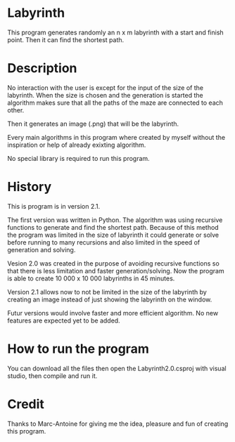 # Labyrinth
This program generates randomly an n x m labyrinth with a start and finish point. Then it can find the shortest path.

# Description
No interaction with the user is except for the input of the size of the labyrinth. When the size is chosen and the generation is started the algorithm makes sure that all the paths of the maze are connected to each other.

Then it generates an image (.png) that will be the labyrinth.

Every main algorithms in this program where created by myself without the inspiration or help of already exixting algorithm.

No special library is required to run this program.

# History
This is program is in version 2.1.

The first version was written in Python. The algorithm was using recursive functions to generate and find the shortest path.
Because of this method the program was limited in the size of labyrinth it could generate or solve before running to many recursions and also limited in the speed of generation and solving.

Vesion 2.0 was created in the purpose of avoiding recursive functions so that there is less limitation and faster generation/solving.
Now the program is able to create 10 000 x 10 000 labyrinths in 45 minutes.

Version 2.1 allows now to not be limited in the size of the labyrinth by creating an image instead of just showing the labyrinth on the window.

Futur versions would involve faster and more efficient algorithm. No new features are expected yet to be added.

# How to run the program
You can download all the files then open the Labyrinth2.0.csproj with visual studio, then compile and run it.

# Credit
Thanks to Marc-Antoine for giving me the idea, pleasure and fun of creating this program.

